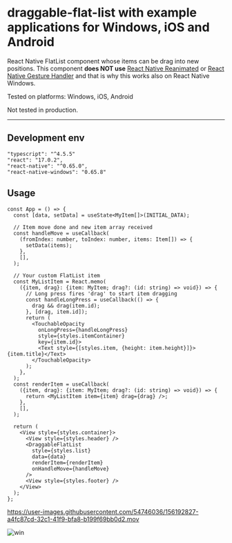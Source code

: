 # draggable-flat-list with example applications for Windows, iOS and Android

React Native FlatList component whose items can be drag into new positions. This component **does NOT use** [React Native Reanimated](https://github.com/software-mansion/react-native-reanimated) or [React Native Gesture Handler](https://github.com/software-mansion/react-native-gesture-handler) and that is why this works also on React Native Windows.

Tested on platforms: Windows, iOS, Android

Not tested in production.

---

## Development env

```
"typescript": "^4.5.5"
"react": "17.0.2",
"react-native": "^0.65.0",
"react-native-windows": "0.65.8"
```

## Usage

```
const App = () => {
  const [data, setData] = useState<MyItem[]>(INITIAL_DATA);

  // Item move done and new item array received
  const handleMove = useCallback(
    (fromIndex: number, toIndex: number, items: Item[]) => {
      setData(items);
    },
    [],
  );

  // Your custom FlatList item
  const MyListItem = React.memo(
    ({item, drag}: {item: MyItem; drag?: (id: string) => void}) => {
      // Long press fires 'drag' to start item dragging
      const handleLongPress = useCallback(() => {
        drag && drag(item.id);
      }, [drag, item.id]);
      return (
        <TouchableOpacity
          onLongPress={handleLongPress}
          style={styles.itemContainer}
          key={item.id}>
          <Text style={[styles.item, {height: item.height}]}>{item.title}</Text>
        </TouchableOpacity>
      );
    },
  );
  const renderItem = useCallback(
    ({item, drag}: {item: MyItem; drag?: (id: string) => void}) => {
      return <MyListItem item={item} drag={drag} />;
    },
    [],
  );

  return (
    <View style={styles.container}>
      <View style={styles.header} />
      <DraggableFlatList
        style={styles.list}
        data={data}
        renderItem={renderItem}
        onHandleMove={handleMove}
      />
      <View style={styles.footer} />
    </View>
  );
};

```

https://user-images.githubusercontent.com/54746036/156192827-a4fc87cd-32c1-41f9-bfa8-b199f69bb0d2.mov

![win](https://user-images.githubusercontent.com/54746036/156190545-1d8509ed-6ba7-4d36-a8a4-89fd1b0e4d12.jpg)
